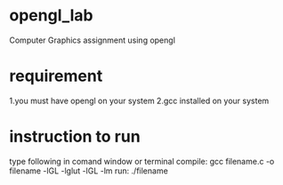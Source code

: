 # opengl_lab
Computer Graphics assignment using opengl
# requirement
1.you must have opengl on your system
2.gcc installed on your system
# instruction to run
type following in comand window or terminal
compile:
gcc filename.c -o filename -lGL -lglut -lGL -lm
run:
./filename
